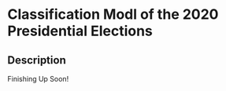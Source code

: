 <h1>Classification Modl of the 2020 Presidential Elections</h1>

<h2>Description</h2>
Finishing Up Soon!

